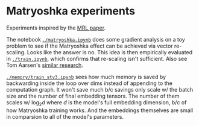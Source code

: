 # Matryoshka experiments

Experiments inspired by the [MRL paper](https://arxiv.org/abs/2205.13147).

The notebook [`./matryoshka.ipynb`](./matryoshka.ipynb) does some gradient analysis on a
toy problem to see if the Matryoshka effect can be achieved via vector re-scaling. Looks
like the answer is no. This idea is then empirically evaluated in
[`./train.ipynb`](./train.ipynb), which confirms that re-scaling isn't sufficient. Also
see Tom Aarsen's [similar
research](https://github.com/UKPLab/sentence-transformers/pull/2593#issuecomment-2056720029).

[`./memory/train_stv3.ipynb`](./memory/train_stv3.ipynb) sees how much memory is saved
by backwarding inside the loop over dims instead of appending to the computation graph.
It won't save much b/c savings only scale w/ the batch size and the number of final
embedding tensors. The number of them scales w/ $\log_2 d$ where $d$ is the model's full
embedding dimension, b/c of how Matryoshka training works. And the embeddings themselves
are small in comparsion to all of the model's parameters.
